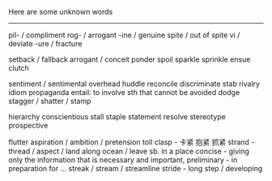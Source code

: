 Here are some unknown words

-----------------------

pil- / compliment
rog- / arrogant
-ine / genuine
spite / out of spite
vi / deviate
-ure / fracture

setback / fallback
arrogant / conceit
ponder
spoil
sparkle
sprinkle
ensue
clutch

sentiment / sentimental
overhead
huddle
reconcile
discriminate
stab
rivalry
idiom
propaganda
entail: to involve sth that cannot be avoided
dodge
stagger / shatter / stamp

hierarchy
conscientious
stall
staple
statement
resolve
stereotype
prospective

flutter
aspiration / ambition / pretension
toll
clasp - 卡紧 抱紧 抓紧
strand - thread / aspect / land along ocean / leave sb. in a place
concise - giving only the information that is necessary and important,
preliminary - in preparation for ...
streak / stream / streamline
stride - long step / developing
